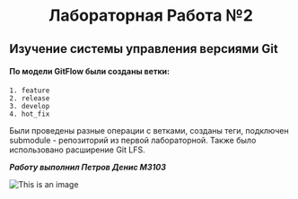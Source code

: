# <h1 align="center"> Лабораторная Работа №2 </a> #
## Изучение системы управления версиями Git

#### По модели GitFlow были созданы ветки:
````
1. feature
2. release
3. develop
4. hot_fix
````

Были проведены разные операции с ветками, созданы теги, подключен submodule - репозиторий из первой лабораторной. Также было использовано расширение Git LFS.

***Работу выполнил Петров Денис М3103***

![This is an image](https://sun9-88.userapi.com/impg/H6nvuCfhbkAJDdf1aHtXTZEtRfT49_M9AXKkVQ/HCj-li4u-6M.jpg?size=604x452&quality=96&sign=718bd2f65520d607e1fb834187dd7cae&type=album)

